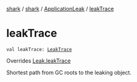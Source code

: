 [shark](../../index.md) / [shark](../index.md) / [ApplicationLeak](index.md) / [leakTrace](./leak-trace.md)

# leakTrace

`val leakTrace: `[`LeakTrace`](../-leak-trace/index.md)

Overrides [Leak.leakTrace](../-leak/leak-trace.md)

Shortest path from GC roots to the leaking object.


